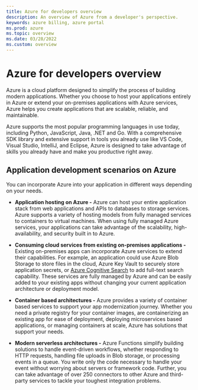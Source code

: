 ```yaml
---
title: Azure for developers overview
description: An overview of Azure from a developer's perspective.
keywords: azure billing, azure portal
ms.prod: azure
ms.topic: overview
ms.date: 03/28/2022
ms.custom: overview
---
```


# Azure for developers overview

Azure is a cloud platform designed to simplify the process of building modern applications. Whether you choose to host your applications entirely in Azure or extend your on-premises applications with Azure services, Azure helps you create applications that are scalable, reliable, and maintainable.

Azure supports the most popular programming languages in use today, including Python, JavaScript, Java, .NET and Go. With a comprehensive SDK library and extensive support in tools you already use like VS Code, Visual Studio, IntelliJ, and Eclipse, Azure is designed to take advantage of skills you already have and make you productive right away.

## Application development scenarios on Azure

You can incorporate Azure into your application in different ways depending on your needs.

- **Application hosting on Azure -** Azure can host your entire application stack from web applications and APIs to databases to storage services. Azure supports a variety of hosting models from fully managed services to containers to virtual machines. When using fully managed Azure services, your applications can take advantage of the scalability, high-availability, and security built in to Azure.

- **Consuming cloud services from existing on-premises applications -** Existing on-premises apps can incorporate Azure services to extend their capabilities.  For example, an application could use Azure Blob Storage to store files in the cloud, Azure Key Vault to securely store application secrets, or [Azure Cognitive Search](/azure/search/search-what-is-azure-search) to add full-text search capability. These services are fully managed by Azure and can be easily added to your existing apps without changing your current application architecture or deployment model.

- **Container based architectures -** Azure provides a variety of container based services to support your app modernization journey.  Whether you need a private registry for your container images, are containerizing an existing app for ease of deployment, deploying microservices based applications, or managing containers at scale, Azure has solutions that support your needs.

- **Modern serverless architectures -** Azure Functions simplify building solutions to handle event-driven workflows, whether responding to HTTP requests, handling file uploads in Blob storage, or processing events in a queue.  You write only the code necessary to handle your event without worrying about servers or framework code.  Further, you can take advantage of over 250 connectors to other Azure and third-party services to tackle your toughest integration problems.

